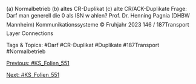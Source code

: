 (a) Normalbetrieb
(b) altes CR-Duplikat
(c) alte CR/ACK-Duplikate
Frage: Darf man generell die 0 als ISN w ahlen?
Prof. Dr. Henning Pagnia (DHBW Mannheim) Kommunikationssysteme © Fruhjahr 2023 146 / 187Transport Layer Connections

   Tags & Topics:
   #Darf
   #CR-Duplikat
   #Duplikate
   #187Transport
   #Normalbetrieb

[Previous: #KS_Folien_551](KS_Folien_551.md)

[Next: #KS_Folien_551](KS_Folien_551.md)